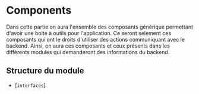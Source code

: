# Components 

Dans cette partie on aura l'ensemble des composants générique permettant d'avoir une boite à outils pour l'application. Ce seront selement ces composants qui ont le droits d'utiliser des actions communiquant avec le backend. Ainsi, on aura ces composants et ceux présents dans les différents modules qui demanderont des informations du backend.

## Structure du module

* [`interfaces`]
